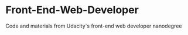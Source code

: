 Front-End-Web-Developer
=======================

Code and materials from Udacity`s front-end web developer nanodegree
